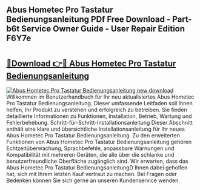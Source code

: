 ## Abus Hometec Pro Tastatur Bedienungsanleitung PDf Free Download - Part-b6t Service Owner Guide - User Repair Edition F6Y7e

# <h2><a href="http://df2y75.blite.top/?on=Abus+Hometec+Pro+Tastatur+Bedienungsanleitung">🔗Download 👉🔴 Abus Hometec Pro Tastatur Bedienungsanleitung</a></h2>

[![Abus Hometec Pro Tastatur Bedienungsanleitung new download](https://i.imgur.com/lujVjoI.png)](http://df2y75.blite.top/?on=Abus+Hometec+Pro+Tastatur+Bedienungsanleitung)
Willkommen im Benutzerhandbuch für Ihr neu aktualisiertes Abus Hometec Pro Tastatur Bedienungsanleitung. Dieser umfassende Leitfaden soll Ihnen helfen, Ihr Produkt zu verstehen und erfolgreich zu betreiben. Sie finden detaillierte Informationen zu Funktionen, Installation, Betrieb, Wartung und Fehlerbehebung. Schritt-für-Schritt-Installationsanleitung Dieser Abschnitt enthält eine klare und übersichtliche Installationsanleitung für Ihr neues Abus Hometec Pro Tastatur Bedienungsanleitung. Zu den erweiterten Funktionen von Abus Hometec Pro Tastatur Bedienungsanleitung gehören Echtzeitüberwachung, Sprachbefehle, anpassbare Warnungen und Kompatibilität mit mehreren Geräten, die alle über die schlanke und benutzerfreundliche Oberfläche zugänglich sind. Wir erwarten, dass das Abus Hometec Pro Tastatur BedienungsanleitungD Ihnen dabei geholfen hat, sich mit Ihrem letzten Kauf vertraut zu machen. Bei Fragen oder Bedenken können Sie sich gerne an unseren Kundenservice wenden.
